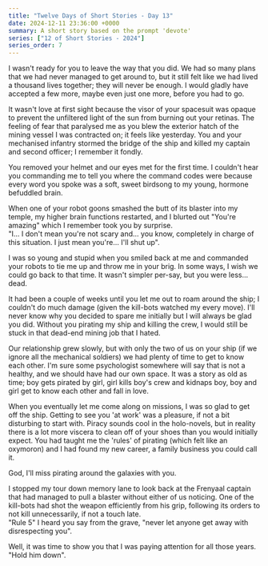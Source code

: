 ```yaml
---
title: "Twelve Days of Short Stories - Day 13"
date: 2024-12-11 23:36:00 +0000
summary: A short story based on the prompt 'devote'
series: ["12 of Short Stories - 2024"]
series_order: 7
---
```


I wasn't ready for you to leave the way that you did.
We had so many plans that we had never managed to get around to, but it still felt like we had lived a thousand lives together; they will never be enough.
I would gladly have accepted a few more, maybe even just one more, before you had to go.

It wasn't love at first sight because the visor of your spacesuit was opaque to prevent the unfiltered light of the sun from burning out your retinas.
The feeling of fear that paralysed me as you blew the exterior hatch of the mining vessel I was contracted on; it feels like yesterday.
You and your mechanised infantry stormed the bridge of the ship and killed my captain and second officer; I remember it fondly.

You removed your helmet and our eyes met for the first time.
I couldn't hear you commanding me to tell you where the command codes were because every word you spoke was a soft, sweet birdsong to my young, hormone befuddled brain.

When one of your robot goons smashed the butt of its blaster into my temple, my higher brain functions restarted, and I blurted out "You're amazing" which I remember took you by surprise.\
"I... I don't mean you're not scary and... you know, completely in charge of this situation. I just mean you're... I'll shut up".

I was so young and stupid when you smiled back at me and commanded your robots to tie me up and throw me in your brig.
In some ways, I wish we could go back to that time.
It wasn't simpler per-say, but you were less... dead.

It had been a couple of weeks until you let me out to roam around the ship; I couldn't do much damage (given the kill-bots watched my every move).
I'll never know why you decided to spare me initially but I will always be glad you did.
Without you pirating my ship and killing the crew, I would still be stuck in that dead-end mining job that I hated.

Our relationship grew slowly, but with only the two of us on your ship (if we ignore all the mechanical soldiers) we had plenty of time to get to know each other.
I'm sure some psychologist somewhere will say that is not a healthy, and we should have had our own space.
It was a story as old as time; boy gets pirated by girl, girl kills boy's crew and kidnaps boy, boy and girl get to know each other and fall in love.

When you eventually let me come along on missions, I was so glad to get off the ship.
Getting to see you 'at work' was a pleasure, if not a bit disturbing to start with.
Piracy sounds cool in the holo-novels, but in reality there is a lot more viscera to clean off of your shoes than you would initially expect.
You had taught me the 'rules' of pirating (which felt like an oxymoron) and I had found my new career, a family business you could call it.

God, I'll miss pirating around the galaxies with you.

I stopped my tour down memory lane to look back at the Frenyaal captain that had managed to pull a blaster without either of us noticing.
One of the kill-bots had shot the weapon efficiently from his grip, following its orders to not kill unnecessarily, if not a touch late.\
"Rule 5" I heard you say from the grave, "never let anyone get away with disrespecting you".

Well, it was time to show you that I was paying attention for all those years.\
"Hold him down".
